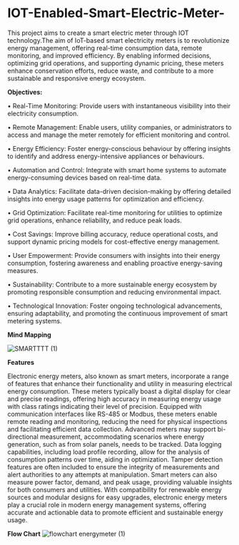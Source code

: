 # IOT-Enabled-Smart-Electric-Meter-

This project aims to create a smart electric meter through IOT technology.The aim of IoT-based smart electricity meters is to revolutionize energy management, offering real-time consumption data, remote monitoring, and improved efficiency. By enabling informed decisions, optimizing grid operations, and supporting dynamic pricing, these meters enhance conservation efforts, reduce waste, and contribute to a more sustainable and responsive energy ecosystem.
  
**Objectives:**

•	Real-Time Monitoring: Provide users with instantaneous visibility into their electricity consumption.

•	Remote Management: Enable users, utility companies, or administrators to access and manage the meter remotely for efficient monitoring and control.

•	Energy Efficiency: Foster energy-conscious behaviour by offering insights to identify and address energy-intensive appliances or behaviours.

•	Automation and Control: Integrate with smart home systems to automate energy-consuming devices based on real-time data.

•	Data Analytics: Facilitate data-driven decision-making by offering detailed insights into energy usage patterns for optimization and efficiency.

•	Grid Optimization: Facilitate real-time monitoring for utilities to optimize grid operations, enhance reliability, and reduce peak loads.

•	Cost Savings: Improve billing accuracy, reduce operational costs, and support dynamic pricing models for cost-effective energy management.

•	User Empowerment: Provide consumers with insights into their energy consumption, fostering awareness and enabling proactive energy-saving measures.

•	Sustainability: Contribute to a more sustainable energy ecosystem by promoting responsible consumption and reducing environmental impact.

•	Technological Innovation: Foster ongoing technological advancements, ensuring adaptability, and promoting the continuous improvement of smart metering systems.

**Mind Mapping**

![SMARTTTT (1)](https://github.com/SachithaCD2003/IoT-based-energy-meter/assets/149662267/4a66ad12-6fc3-4fbe-84c6-8bc7e6e7a3df)

**Features**

Electronic energy meters, also known as smart meters, incorporate a range of features that enhance their functionality and utility in measuring electrical energy consumption. These meters typically boast a digital display for clear and precise readings, offering high accuracy in measuring energy usage with class ratings indicating their level of precision. Equipped with communication interfaces like RS-485 or Modbus, these meters enable remote reading and monitoring, reducing the need for physical inspections and facilitating efficient data collection. Advanced meters may support bi-directional measurement, accommodating scenarios where energy generation, such as from solar panels, needs to be tracked. Data logging capabilities, including load profile recording, allow for the analysis of consumption patterns over time, aiding in optimization. Tamper detection features are often included to ensure the integrity of measurements and alert authorities to any attempts at manipulation. Smart meters can also measure power factor, demand, and peak usage, providing valuable insights for both consumers and utilities. With compatibility for renewable energy sources and modular designs for easy upgrades, electronic energy meters play a crucial role in modern energy management systems, offering accurate and actionable data to promote efficient and sustainable energy usage.

**Flow Chart**
![flowchart energymeter (1)](https://github.com/SachithaCD2003/IoT-based-energy-meter/assets/149662267/7ffde631-6881-434e-a290-713d509cf7c9)
